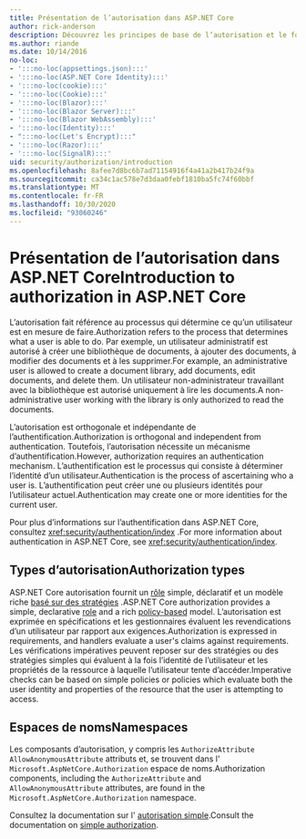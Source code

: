 ```yaml
---
title: Présentation de l’autorisation dans ASP.NET Core
author: rick-anderson
description: Découvrez les principes de base de l’autorisation et le fonctionnement de l’autorisation dans les applications ASP.NET Core.
ms.author: riande
ms.date: 10/14/2016
no-loc:
- ':::no-loc(appsettings.json):::'
- ':::no-loc(ASP.NET Core Identity):::'
- ':::no-loc(cookie):::'
- ':::no-loc(Cookie):::'
- ':::no-loc(Blazor):::'
- ':::no-loc(Blazor Server):::'
- ':::no-loc(Blazor WebAssembly):::'
- ':::no-loc(Identity):::'
- ":::no-loc(Let's Encrypt):::"
- ':::no-loc(Razor):::'
- ':::no-loc(SignalR):::'
uid: security/authorization/introduction
ms.openlocfilehash: 8afee7d8bc6b7ad71154916f4a41a2b417b24f9a
ms.sourcegitcommit: ca34c1ac578e7d3daa0febf1810ba5fc74f60bbf
ms.translationtype: MT
ms.contentlocale: fr-FR
ms.lasthandoff: 10/30/2020
ms.locfileid: "93060246"
---
```

# <a name="introduction-to-authorization-in-aspnet-core"></a><span data-ttu-id="c8060-103">Présentation de l’autorisation dans ASP.NET Core</span><span class="sxs-lookup"><span data-stu-id="c8060-103">Introduction to authorization in ASP.NET Core</span></span>

<a name="security-authorization-introduction"></a>

<span data-ttu-id="c8060-104">L’autorisation fait référence au processus qui détermine ce qu’un utilisateur est en mesure de faire.</span><span class="sxs-lookup"><span data-stu-id="c8060-104">Authorization refers to the process that determines what a user is able to do.</span></span> <span data-ttu-id="c8060-105">Par exemple, un utilisateur administratif est autorisé à créer une bibliothèque de documents, à ajouter des documents, à modifier des documents et à les supprimer.</span><span class="sxs-lookup"><span data-stu-id="c8060-105">For example, an administrative user is allowed to create a document library, add documents, edit documents, and delete them.</span></span> <span data-ttu-id="c8060-106">Un utilisateur non-administrateur travaillant avec la bibliothèque est autorisé uniquement à lire les documents.</span><span class="sxs-lookup"><span data-stu-id="c8060-106">A non-administrative user working with the library is only authorized to read the documents.</span></span>

<span data-ttu-id="c8060-107">L’autorisation est orthogonale et indépendante de l’authentification.</span><span class="sxs-lookup"><span data-stu-id="c8060-107">Authorization is orthogonal and independent from authentication.</span></span> <span data-ttu-id="c8060-108">Toutefois, l’autorisation nécessite un mécanisme d’authentification.</span><span class="sxs-lookup"><span data-stu-id="c8060-108">However, authorization requires an authentication mechanism.</span></span> <span data-ttu-id="c8060-109">L’authentification est le processus qui consiste à déterminer l’identité d’un utilisateur.</span><span class="sxs-lookup"><span data-stu-id="c8060-109">Authentication is the process of ascertaining who a user is.</span></span> <span data-ttu-id="c8060-110">L’authentification peut créer une ou plusieurs identités pour l’utilisateur actuel.</span><span class="sxs-lookup"><span data-stu-id="c8060-110">Authentication may create one or more identities for the current user.</span></span>

<span data-ttu-id="c8060-111">Pour plus d’informations sur l’authentification dans ASP.NET Core, consultez <xref:security/authentication/index> .</span><span class="sxs-lookup"><span data-stu-id="c8060-111">For more information about authentication in ASP.NET Core, see <xref:security/authentication/index>.</span></span>

## <a name="authorization-types"></a><span data-ttu-id="c8060-112">Types d’autorisation</span><span class="sxs-lookup"><span data-stu-id="c8060-112">Authorization types</span></span>

<span data-ttu-id="c8060-113">ASP.NET Core autorisation fournit un [rôle](xref:security/authorization/roles) simple, déclaratif et un modèle riche [basé sur des stratégies](xref:security/authorization/policies) .</span><span class="sxs-lookup"><span data-stu-id="c8060-113">ASP.NET Core authorization provides a simple, declarative [role](xref:security/authorization/roles) and a rich [policy-based](xref:security/authorization/policies) model.</span></span> <span data-ttu-id="c8060-114">L’autorisation est exprimée en spécifications et les gestionnaires évaluent les revendications d’un utilisateur par rapport aux exigences.</span><span class="sxs-lookup"><span data-stu-id="c8060-114">Authorization is expressed in requirements, and handlers evaluate a user's claims against requirements.</span></span> <span data-ttu-id="c8060-115">Les vérifications impératives peuvent reposer sur des stratégies ou des stratégies simples qui évaluent à la fois l’identité de l’utilisateur et les propriétés de la ressource à laquelle l’utilisateur tente d’accéder.</span><span class="sxs-lookup"><span data-stu-id="c8060-115">Imperative checks can be based on simple policies or policies which evaluate both the user identity and properties of the resource that the user is attempting to access.</span></span>

## <a name="namespaces"></a><span data-ttu-id="c8060-116">Espaces de noms</span><span class="sxs-lookup"><span data-stu-id="c8060-116">Namespaces</span></span>

<span data-ttu-id="c8060-117">Les composants d’autorisation, y compris les `AuthorizeAttribute` `AllowAnonymousAttribute` attributs et, se trouvent dans l' `Microsoft.AspNetCore.Authorization` espace de noms.</span><span class="sxs-lookup"><span data-stu-id="c8060-117">Authorization components, including the `AuthorizeAttribute` and `AllowAnonymousAttribute` attributes, are found in the `Microsoft.AspNetCore.Authorization` namespace.</span></span>

<span data-ttu-id="c8060-118">Consultez la documentation sur l' [autorisation simple](xref:security/authorization/simple).</span><span class="sxs-lookup"><span data-stu-id="c8060-118">Consult the documentation on [simple authorization](xref:security/authorization/simple).</span></span>
